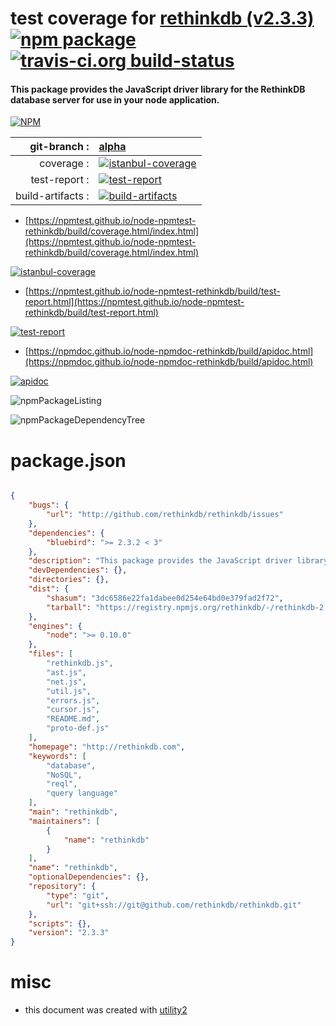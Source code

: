 # test coverage for  [rethinkdb (v2.3.3)](http://rethinkdb.com)  [![npm package](https://img.shields.io/npm/v/npmtest-rethinkdb.svg?style=flat-square)](https://www.npmjs.org/package/npmtest-rethinkdb) [![travis-ci.org build-status](https://api.travis-ci.org/npmtest/node-npmtest-rethinkdb.svg)](https://travis-ci.org/npmtest/node-npmtest-rethinkdb)
#### This package provides the JavaScript driver library for the RethinkDB database server for use in your node application.

[![NPM](https://nodei.co/npm/rethinkdb.png?downloads=true&downloadRank=true&stars=true)](https://www.npmjs.com/package/rethinkdb)

| git-branch : | [alpha](https://github.com/npmtest/node-npmtest-rethinkdb/tree/alpha)|
|--:|:--|
| coverage : | [![istanbul-coverage](https://npmtest.github.io/node-npmtest-rethinkdb/build/coverage.badge.svg)](https://npmtest.github.io/node-npmtest-rethinkdb/build/coverage.html/index.html)|
| test-report : | [![test-report](https://npmtest.github.io/node-npmtest-rethinkdb/build/test-report.badge.svg)](https://npmtest.github.io/node-npmtest-rethinkdb/build/test-report.html)|
| build-artifacts : | [![build-artifacts](https://npmtest.github.io/node-npmtest-rethinkdb/glyphicons_144_folder_open.png)](https://github.com/npmtest/node-npmtest-rethinkdb/tree/gh-pages/build)|

- [https://npmtest.github.io/node-npmtest-rethinkdb/build/coverage.html/index.html](https://npmtest.github.io/node-npmtest-rethinkdb/build/coverage.html/index.html)

[![istanbul-coverage](https://npmtest.github.io/node-npmtest-rethinkdb/build/screenCapture.buildCi.browser.%252Ftmp%252Fbuild%252Fcoverage.lib.html.png)](https://npmtest.github.io/node-npmtest-rethinkdb/build/coverage.html/index.html)

- [https://npmtest.github.io/node-npmtest-rethinkdb/build/test-report.html](https://npmtest.github.io/node-npmtest-rethinkdb/build/test-report.html)

[![test-report](https://npmtest.github.io/node-npmtest-rethinkdb/build/screenCapture.buildCi.browser.%252Ftmp%252Fbuild%252Ftest-report.html.png)](https://npmtest.github.io/node-npmtest-rethinkdb/build/test-report.html)

- [https://npmdoc.github.io/node-npmdoc-rethinkdb/build/apidoc.html](https://npmdoc.github.io/node-npmdoc-rethinkdb/build/apidoc.html)

[![apidoc](https://npmdoc.github.io/node-npmdoc-rethinkdb/build/screenCapture.buildCi.browser.%252Ftmp%252Fbuild%252Fapidoc.html.png)](https://npmdoc.github.io/node-npmdoc-rethinkdb/build/apidoc.html)

![npmPackageListing](https://npmtest.github.io/node-npmtest-rethinkdb/build/screenCapture.npmPackageListing.svg)

![npmPackageDependencyTree](https://npmtest.github.io/node-npmtest-rethinkdb/build/screenCapture.npmPackageDependencyTree.svg)



# package.json

```json

{
    "bugs": {
        "url": "http://github.com/rethinkdb/rethinkdb/issues"
    },
    "dependencies": {
        "bluebird": ">= 2.3.2 < 3"
    },
    "description": "This package provides the JavaScript driver library for the RethinkDB database server for use in your node application.",
    "devDependencies": {},
    "directories": {},
    "dist": {
        "shasum": "3dc6586e22fa1dabee0d254e64bd0e379fad2f72",
        "tarball": "https://registry.npmjs.org/rethinkdb/-/rethinkdb-2.3.3.tgz"
    },
    "engines": {
        "node": ">= 0.10.0"
    },
    "files": [
        "rethinkdb.js",
        "ast.js",
        "net.js",
        "util.js",
        "errors.js",
        "cursor.js",
        "README.md",
        "proto-def.js"
    ],
    "homepage": "http://rethinkdb.com",
    "keywords": [
        "database",
        "NoSQL",
        "reql",
        "query language"
    ],
    "main": "rethinkdb",
    "maintainers": [
        {
            "name": "rethinkdb"
        }
    ],
    "name": "rethinkdb",
    "optionalDependencies": {},
    "repository": {
        "type": "git",
        "url": "git+ssh://git@github.com/rethinkdb/rethinkdb.git"
    },
    "scripts": {},
    "version": "2.3.3"
}
```



# misc
- this document was created with [utility2](https://github.com/kaizhu256/node-utility2)
